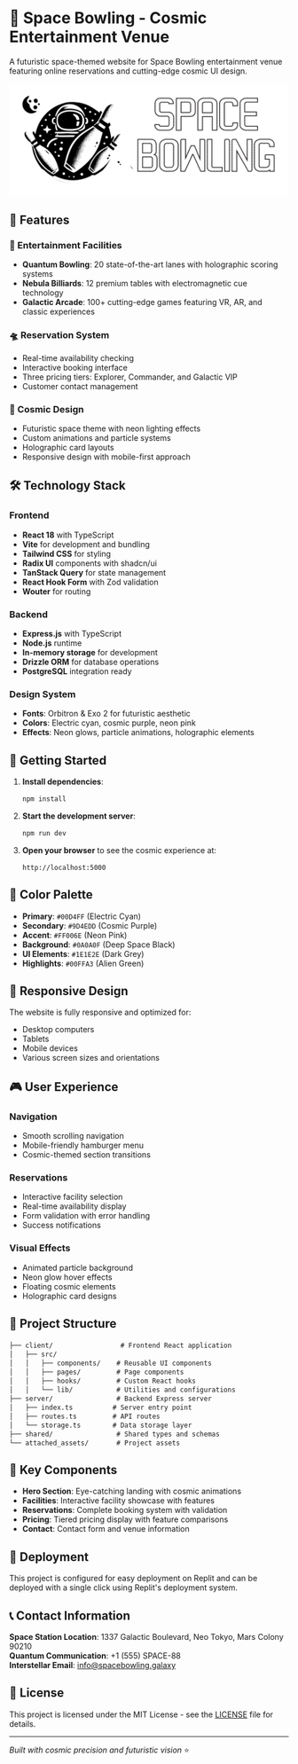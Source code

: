 # 🚀 Space Bowling - Cosmic Entertainment Venue

A futuristic space-themed website for Space Bowling entertainment venue featuring online reservations and cutting-edge cosmic UI design.

![Space Bowling](./attached_assets/logo-01_1755598009769.png)

## 🌌 Features

### 🎳 Entertainment Facilities
- **Quantum Bowling**: 20 state-of-the-art lanes with holographic scoring systems
- **Nebula Billiards**: 12 premium tables with electromagnetic cue technology
- **Galactic Arcade**: 100+ cutting-edge games featuring VR, AR, and classic experiences

### 🛸 Reservation System
- Real-time availability checking
- Interactive booking interface
- Three pricing tiers: Explorer, Commander, and Galactic VIP
- Customer contact management

### 🎨 Cosmic Design
- Futuristic space theme with neon lighting effects
- Custom animations and particle systems
- Holographic card layouts
- Responsive design with mobile-first approach

## 🛠️ Technology Stack

### Frontend
- **React 18** with TypeScript
- **Vite** for development and bundling
- **Tailwind CSS** for styling
- **Radix UI** components with shadcn/ui
- **TanStack Query** for state management
- **React Hook Form** with Zod validation
- **Wouter** for routing

### Backend
- **Express.js** with TypeScript
- **Node.js** runtime
- **In-memory storage** for development
- **Drizzle ORM** for database operations
- **PostgreSQL** integration ready

### Design System
- **Fonts**: Orbitron & Exo 2 for futuristic aesthetic
- **Colors**: Electric cyan, cosmic purple, neon pink
- **Effects**: Neon glows, particle animations, holographic elements

## 🚀 Getting Started

1. **Install dependencies**:
   ```bash
   npm install
   ```

2. **Start the development server**:
   ```bash
   npm run dev
   ```

3. **Open your browser** to see the cosmic experience at:
   ```
   http://localhost:5000
   ```

## 🎯 Color Palette

- **Primary**: `#00D4FF` (Electric Cyan)
- **Secondary**: `#9D4EDD` (Cosmic Purple)  
- **Accent**: `#FF006E` (Neon Pink)
- **Background**: `#0A0A0F` (Deep Space Black)
- **UI Elements**: `#1E1E2E` (Dark Grey)
- **Highlights**: `#00FFA3` (Alien Green)

## 📱 Responsive Design

The website is fully responsive and optimized for:
- Desktop computers
- Tablets
- Mobile devices
- Various screen sizes and orientations

## 🎮 User Experience

### Navigation
- Smooth scrolling navigation
- Mobile-friendly hamburger menu
- Cosmic-themed section transitions

### Reservations
- Interactive facility selection
- Real-time availability display
- Form validation with error handling
- Success notifications

### Visual Effects
- Animated particle background
- Neon glow hover effects
- Floating cosmic elements
- Holographic card designs

## 📄 Project Structure

```
├── client/                 # Frontend React application
│   ├── src/
│   │   ├── components/    # Reusable UI components
│   │   ├── pages/         # Page components
│   │   ├── hooks/         # Custom React hooks
│   │   └── lib/           # Utilities and configurations
├── server/                # Backend Express server
│   ├── index.ts          # Server entry point
│   ├── routes.ts         # API routes
│   └── storage.ts        # Data storage layer
├── shared/                # Shared types and schemas
└── attached_assets/       # Project assets
```

## 🌟 Key Components

- **Hero Section**: Eye-catching landing with cosmic animations
- **Facilities**: Interactive facility showcase with features
- **Reservations**: Complete booking system with validation
- **Pricing**: Tiered pricing display with feature comparisons
- **Contact**: Contact form and venue information

## 🚀 Deployment

This project is configured for easy deployment on Replit and can be deployed with a single click using Replit's deployment system.

## 📞 Contact Information

**Space Station Location**: 1337 Galactic Boulevard, Neo Tokyo, Mars Colony 90210  
**Quantum Communication**: +1 (555) SPACE-88  
**Interstellar Email**: info@spacebowling.galaxy

## 📝 License

This project is licensed under the MIT License - see the [LICENSE](LICENSE) file for details.

---

*Built with cosmic precision and futuristic vision* ⭐️